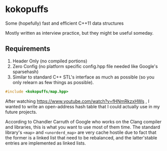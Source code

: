 # kokopuffs
Some (hopefully) fast and efficient C++11 data structures

Mostly written as interview practice, but they might be useful someday.

## Requirements
1. Header Only (no compiled portions)
2. Zero Config (no platform specific config.hpp file needed like Google's sparsehash)
3. Similar to standard C++ STL's interface as much as possible (so you only relearn as few things as possible).

```cpp
#include <kokopuffs/map.hpp>
```

After watching https://www.youtube.com/watch?v=fHNmRkzxHWs , I wanted to write an open-address hash table that I could actually use in my future projects.

According to Chandler Carruth of Google who works on the Clang compiler and libraries, this is what you want to use most of them time. The standard library's ```<map>``` and ```<unorderd_map>``` are very cache hostile due to fact that the former is a linked list that need to be rebalanced, and the latter'stable entries are implemented as linked lists.
